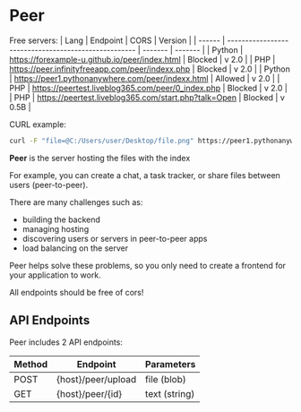 # Peer

Free servers:
| Lang   | Endpoint                                             | CORS    | Version |
| ------ | ---------------------------------------------------- | ------- | ------- |
| Python | https://forexample-u.github.io/peer/index.html       | Blocked | v 2.0   |
| PHP    | https://peer.infinityfreeapp.com/peer/indexx.php     | Blocked | v 2.0   |
| Python | https://peer1.pythonanywhere.com/peer/indexx.html    | Allowed | v 2.0   |
| PHP    | https://peertest.liveblog365.com/peer/0_index.php    | Blocked | v 2.0   |
| PHP    | https://peertest.liveblog365.com/start.php?talk=Open | Blocked | v 0.5B  |

CURL example:
```bash
curl -F "file=@C:/Users/user/Desktop/file.png" https://peer1.pythonanywhere.com/peer/upload
```

**Peer** is the server hosting the files with the index

For example, you can create a chat, a task tracker, or share files between users (peer-to-peer).

There are many challenges such as:
- building the backend
- managing hosting
- discovering users or servers in peer-to-peer apps
- load balancing on the server

Peer helps solve these problems, so you only need to create a frontend for your application to work.

All endpoints should be free of cors!

## API Endpoints

Peer includes 2 API endpoints: <br />

| Method | Endpoint                      | Parameters                 |
| ------ | ----------------------------- | -------------------------- |
| POST   | {host}/peer/upload            | file (blob)                |
| GET    | {host}/peer/{id}              | text (string)              |
